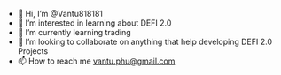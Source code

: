 - 👋 Hi, I’m @Vantu818181
- 👀 I’m interested in learning about DEFI 2.0 
- 🌱 I’m currently learning trading
- 💞️ I’m looking to collaborate on anything that help developing DEFI 2.0 Projects
- 📫 How to reach me vantu.phu@gmail.com

<!---
Vantu818181/Vantu818181 is a ✨ special ✨ repository because its `README.md` (this file) appears on your GitHub profile.
You can click the Preview link to take a look at your changes.
--->
